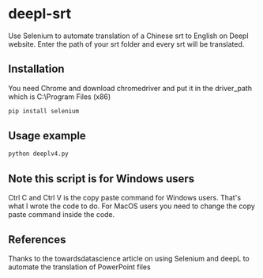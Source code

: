 # deepl-srt
Use Selenium to automate translation of a Chinese srt to English on Deepl website. Enter the path of your srt folder and every srt will be translated.

## Installation

You need Chrome and download chromedriver and put it in the driver_path which is C:\Program Files (x86)
```python
pip install selenium
```

## Usage example
```python
python deeplv4.py
```

## Note this script is for Windows users
Ctrl C and Ctrl V is the copy paste command for Windows users. That's what I wrote the code to do. For MacOS users you need to change the copy paste command inside the code.

## References
Thanks to the towardsdatascience article on using Selenium and deepL to automate the translation of PowerPoint files
